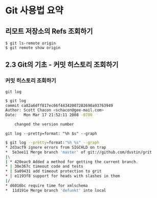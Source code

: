 # Git 사용법 요약

## 리모트 저장소의 Refs 조회하기

```
$ git ls-remote origin
$ git remote show origin
```

## 2.3 Git의 기초 - 커밋 히스토리 조회하기

### 커밋 히스토리 조회하기

`git log`

```bash
$ git log
commit ca82a6dff817ec66f44342007202690a93763949
Author: Scott Chacon <schacon@gee-mail.com>
Date:   Mon Mar 17 21:52:11 2008 -0700

    changed the version number

```

`git log --pretty=format: "%h $s" --graph`

```bash
$ git log --pretty=format:"%h %s" --graph
* 2d3acf9 ignore errors from SIGCHLD on trap
*  5e3ee11 Merge branch 'master' of git://github.com/dustin/grit
|\
| * 420eac9 Added a method for getting the current branch.
* | 30e367c timeout code and tests
* | 5a09431 add timeout protection to grit
* | e1193f8 support for heads with slashes in them
|/
* d6016bc require time for xmlschema
*  11d191e Merge branch 'defunkt' into local

```
